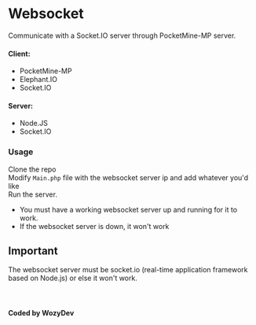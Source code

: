 # Websocket
Communicate with a Socket.IO server through PocketMine-MP server.<br>
#### Client:
* PocketMine-MP
* Elephant.IO
* Socket.IO
#### Server:
* Node.JS
* Socket.IO
### Usage
Clone the repo<br>
Modify `Main.php` file with the websocket server ip and add whatever you'd like<br>
Run the server.<br>
* You must have a working websocket server up and running for it to work.
* If the websocket server is down, it won't work

## Important
The websocket server must be socket.io (real-time application framework based on Node.js) or else it won't work.
<br>
<br>
<br>
#### Coded by WozyDev